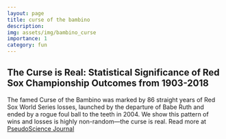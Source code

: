 ```yaml
---
layout: page
title: curse of the bambino
description: 
img: assets/img/bambino_curse
importance: 1
category: fun
---
```

## The Curse is Real: Statistical Significance of Red Sox Championship Outcomes from 1903-2018

The famed Curse of the Bambino was marked by 86 straight years of Red Sox World Series losses, launched by the departure of Babe Ruth and ended by a rogue foul ball to the teeth in 2004. We show this pattern of wins and losses is highly non-random—the curse is real. Read more at [PseudoScience Journal](https://associationsudosci.wixsite.com/pseudoscience/post/the-curse-is-real-statistical-significance-of-red-sox-championship-outcomes-from-1903-2018)
